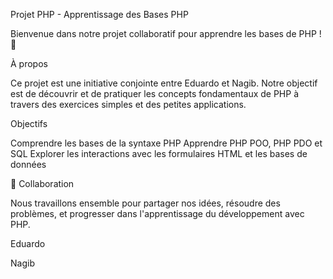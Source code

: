 
Projet PHP - Apprentissage des Bases PHP

Bienvenue dans notre projet collaboratif pour apprendre les bases de PHP ! 🚀

À propos

Ce projet est une initiative conjointe entre Eduardo et Nagib. Notre objectif est de découvrir et de 
pratiquer les concepts fondamentaux de PHP à travers des exercices simples et des petites applications.

Objectifs

Comprendre les bases de la syntaxe PHP
Apprendre PHP POO, PHP PDO et SQL
Explorer les interactions avec les formulaires HTML et les bases de données

🤝 Collaboration

Nous travaillons ensemble pour partager nos idées, résoudre des problèmes, et progresser dans 
l'apprentissage du développement avec PHP.

Eduardo 

Nagib 
